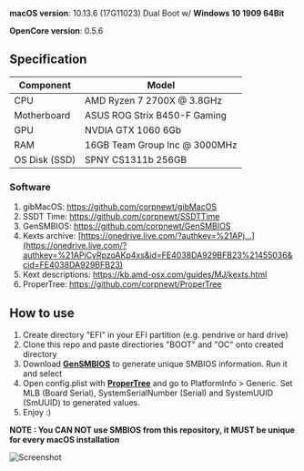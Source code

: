 **macOS version**: 10.13.6 (17G11023) Dual Boot w/ **Windows 10 1909 64Bit**

**OpenCore version**: 0.5.6  

## Specification
| **Component** | **Model** |
| ------------- | --------- |
| CPU | AMD Ryzen 7 2700X @ 3.8GHz |
| Motherboard | ASUS ROG Strix B450-F Gaming |
| GPU | NVDIA GTX 1060 6Gb |
| RAM | 16GB Team Group Inc @ 3000MHz |
| OS Disk (SSD) | SPNY CS1311b 256GB |

### Software
1. gibMacOS: https://github.com/corpnewt/gibMacOS
2. SSDT Time: https://github.com/corpnewt/SSDTTime
3. GenSMBIOS: https://github.com/corpnewt/GenSMBIOS 
4. Kexts archive: [https://onedrive.live.com/?authkey=%21APj...](https://onedrive.live.com/?authkey=%21APjCyRpzoAKp4xs&id=FE4038DA929BFB23%21455036&cid=FE4038DA929BFB23)
5. Kext descriptions: https://kb.amd-osx.com/guides/MJ/kexts.html
6. ProperTree: https://github.com/corpnewt/ProperTree

## How to use
  1. Create directory "EFI" in your EFI partition (e.g. pendrive or hard drive)
  2. Clone this repo and paste directiories "BOOT" and "OC" onto created directory
  3. Download [**GenSMBIOS**](https://github.com/corpnewt/GenSMBIOS) to generate unique SMBIOS information. Run it and select 
  4. Open config.plist with [**ProperTree**](https://github.com/corpnewt/ProperTree) and go to PlatformInfo > Generic. Set MLB  (Board Serial), SystemSerialNumber (Serial) and SystemUUID (SmUUID) to generated values.
  5. Enjoy :)

**NOTE : You CAN NOT use SMBIOS from this repository, it MUST be unique for every macOS installation**

![Screenshot](/screenshot.png?raw=true)
